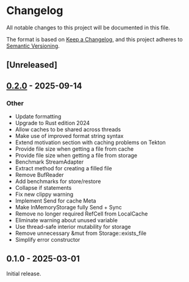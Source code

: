 # Changelog

All notable changes to this project will be documented in this file.

The format is based on [Keep a Changelog](https://keepachangelog.com/en/1.0.0/),
and this project adheres to [Semantic Versioning](https://semver.org/spec/v2.0.0.html).

## [Unreleased]

## [0.2.0](https://github.com/jgosmann/btdt/compare/btdt-cli-v0.1.0...btdt-cli-v0.2.0) - 2025-09-14

### Other

- Update formatting
- Upgrade to Rust edition 2024
- Allow caches to be shared across threads
- Make use of improved format string syntax
- Extend motivation section with caching problems on Tekton
- Provide file size when getting a file from cache
- Provide file size when getting a file from storage
- Benchmark StreamAdapter
- Extract method for creating a filled file
- Remove BufReader
- Add benchmarks for store/restore
- Collapse if statements
- Fix new clippy warning
- Implement Send for cache Meta
- Make InMemoryStorage fully Send + Sync
- Remove no longer required RefCell from LocalCache
- Eliminate warning about unused variable
- Use thread-safe interior mutability for storage
- Remove unnecessary &mut from Storage::exists_file
- Simplify error constructor

## 0.1.0 - 2025-03-01

Initial release.
